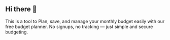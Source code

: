 ## Hi there 👋

This is a tool to Plan, save, and manage your monthly budget easily with our free budget planner. No signups, no tracking — just simple and secure budgeting.
